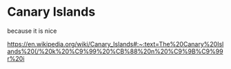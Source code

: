 # Canary Islands
because it is nice

https://en.wikipedia.org/wiki/Canary_Islands#:~:text=The%20Canary%20Islands%20(/%20k%20%C9%99%20%CB%88%20n%20%C9%9B%C9%99r%20i